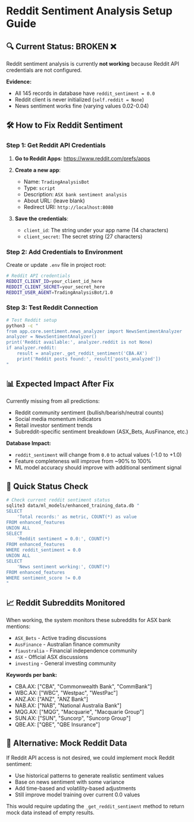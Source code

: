 # Reddit Sentiment Analysis Setup Guide

## 🔍 **Current Status: BROKEN** ❌

Reddit sentiment analysis is currently **not working** because Reddit API credentials are not configured.

**Evidence:**
- All 145 records in database have `reddit_sentiment = 0.0`
- Reddit client is never initialized (`self.reddit = None`)
- News sentiment works fine (varying values 0.02-0.04)

## 🛠️ **How to Fix Reddit Sentiment**

### Step 1: Get Reddit API Credentials

1. **Go to Reddit Apps**: https://www.reddit.com/prefs/apps
2. **Create a new app**:
   - Name: `TradingAnalysisBot`
   - Type: `script`
   - Description: `ASX bank sentiment analysis`
   - About URL: (leave blank)
   - Redirect URI: `http://localhost:8080`

3. **Save the credentials**:
   - `client_id`: The string under your app name (14 characters)
   - `client_secret`: The secret string (27 characters)

### Step 2: Add Credentials to Environment

Create or update `.env` file in project root:

```bash
# Reddit API credentials
REDDIT_CLIENT_ID=your_client_id_here
REDDIT_CLIENT_SECRET=your_secret_here
REDDIT_USER_AGENT=TradingAnalysisBot/1.0
```

### Step 3: Test Reddit Connection

```bash
# Test Reddit setup
python3 -c "
from app.core.sentiment.news_analyzer import NewsSentimentAnalyzer
analyzer = NewsSentimentAnalyzer()
print('Reddit available:', analyzer.reddit is not None)
if analyzer.reddit:
    result = analyzer._get_reddit_sentiment('CBA.AX')
    print('Reddit posts found:', result['posts_analyzed'])
"
```

## 📊 **Expected Impact After Fix**

Currently missing from all predictions:
- Reddit community sentiment (bullish/bearish/neutral counts)
- Social media momentum indicators  
- Retail investor sentiment trends
- Subreddit-specific sentiment breakdown (ASX_Bets, AusFinance, etc.)

**Database Impact:**
- `reddit_sentiment` will change from `0.0` to actual values (-1.0 to +1.0)
- Feature completeness will improve from ~90% to 100%
- ML model accuracy should improve with additional sentiment signal

## 🚨 **Quick Status Check**

```bash
# Check current reddit sentiment status
sqlite3 data/ml_models/enhanced_training_data.db "
SELECT 
    'Total records:' as metric, COUNT(*) as value 
FROM enhanced_features
UNION ALL
SELECT 
    'Reddit sentiment = 0.0:', COUNT(*) 
FROM enhanced_features 
WHERE reddit_sentiment = 0.0
UNION ALL  
SELECT 
    'News sentiment working:', COUNT(*) 
FROM enhanced_features 
WHERE sentiment_score != 0.0
"
```

## 📈 **Reddit Subreddits Monitored**

When working, the system monitors these subreddits for ASX bank mentions:
- `ASX_Bets` - Active trading discussions
- `AusFinance` - Australian finance community  
- `fiaustralia` - Financial independence community
- `ASX` - Official ASX discussions
- `investing` - General investing community

**Keywords per bank:**
- CBA.AX: ["CBA", "Commonwealth Bank", "CommBank"]
- WBC.AX: ["WBC", "Westpac", "WestPac"]  
- ANZ.AX: ["ANZ", "ANZ Bank"]
- NAB.AX: ["NAB", "National Australia Bank"]
- MQG.AX: ["MQG", "Macquarie", "Macquarie Group"]
- SUN.AX: ["SUN", "Suncorp", "Suncorp Group"]
- QBE.AX: ["QBE", "QBE Insurance"]

## 🔧 **Alternative: Mock Reddit Data**

If Reddit API access is not desired, we could implement mock Reddit sentiment:
- Use historical patterns to generate realistic sentiment values
- Base on news sentiment with some variance
- Add time-based and volatility-based adjustments
- Still improve model training over current 0.0 values

This would require updating the `_get_reddit_sentiment` method to return mock data instead of empty results.

